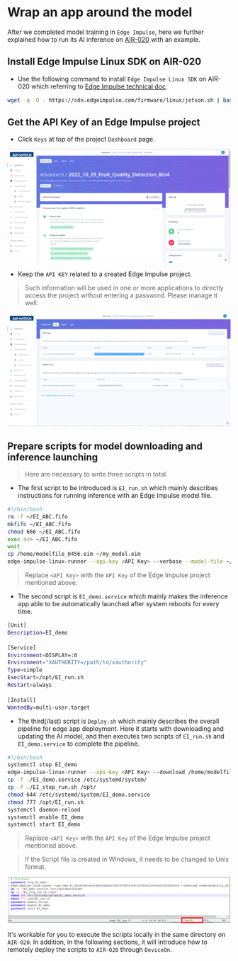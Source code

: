 # Wrap an app around the model
After we completed model training in `Edge Impulse`, here we further explained how to run its AI inference on [AIR-020](https://www.advantech.com/en/products/65f20c25-f6ef-4ab5-be3c-b7dfa7a833b3/air-020/mod_fcf216c8-3495-4809-b815-61dc008d53a4) with an example.

## Install Edge Impulse Linux SDK on AIR-020
* Use the following command to install `Edge Impulse Linux SDK` on AIR-020 which referring to [Edge Impulse technical doc](https://docs.edgeimpulse.com/docs/development-platforms/officially-supported-cpu-gpu-targets/nvidia-jetson-nano).

```sh
wget -q -O - https://cdn.edgeimpulse.com/firmware/linux/jetson.sh | bash
```

## Get the API Key of an Edge Impulse project
* Click `Keys` at top of the project `Dashboard` page.

<p align="center">
  <img width="600" src="image\Encapsulate_a_portable_AI_application_01.png">
</p>

* Keep the `API KEY` related to a created Edge Impulse project.
> Such information will be used in one or more applications to directly access the project without entering a password. Please manage it well.

<p align="center">
  <img width="600" src="image\Encapsulate_a_portable_AI_application_02.png">
</p>

## Prepare scripts for model downloading and inference launching
> Here are necessary to write three scripts in total.
  
* The first script to be introduced is `EI_run.sh` which mainly describes instructions for running inference with an Edge Impulse model file.

```sh
#!/bin/bash
rm -f ~/EI_ABC.fifo
mkfifo ~/EI_ABC.fifo
chmod 666 ~/EI_ABC.fifo
exec 4<> ~/EI_ABC.fifo
wait
cp /home/modelfile_0456.eim ~/my_model.eim
edge-impulse-linux-runner --api-key <API Key> --verbose --model-file ~/my_model.eim 2>&1 | tee >&4
```  
> Replace `<API Key>` with the `API Key` of the Edge Impulse project mentioned above.

* The second script is `EI_demo.service` which mainly makes the inference app able to be automatically launched after system reboots for every time.

```sh
[Unit]
Description=EI_demo

[Service]
Environment=DISPLAY=:0
Environment="XAUTHORITY=/path/to/xauthority"
Type=simple
ExecStart=/opt/EI_run.sh
Restart=always

[Install]
WantedBy=multi-user.target
```
 
* The third(/last) script is `Deploy.sh` which mainly describes the overall pipeline for edge app deployment. Here it starts with downloading and updating the AI model, and then executes two scripts of `EI_run.sh` and `EI_demo.service` to complete the pipeline.
  
```sh
#!/bin/bash
systemctl stop EI_demo
edge-impulse-linux-runner --api-key <API Key> --download /home/modelfile_0456.eim 
cp -f ./EI_demo.service /etc/systemd/system/
cp -f ./EI_stop_run.sh /opt/
chmod 644 /etc/systemd/system/EI_demo.service
chmod 777 /opt/EI_run.sh
systemctl daemon-reload
systemctl enable EI_demo
systemctl start EI_demo
```

> Replace `<API Key>` with the `API Key` of the Edge Impulse project mentioned above.

> If the Script file is created in Windows, it needs to be changed to Unix format.
<p align="center">
  <img width="600" src="image\Encapsulate_a_portable_AI_application_04.png">
</p>

It's workable for you to execute the scripts locally in the same directory on `AIR-020`. In addition, in the following sections, it will introduce how to remotely deploy the scripts to `AIR-020` through `DeviceOn`.
